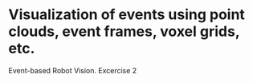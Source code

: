 # Visualization of events using point clouds, event frames, voxel grids, etc.

Event-based Robot Vision. Excercise 2
